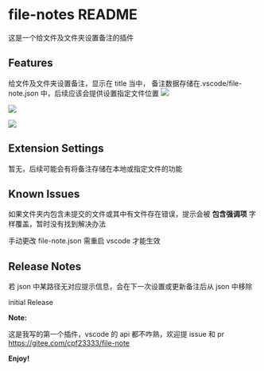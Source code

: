 # file-notes README

这是一个给文件及文件夹设置备注的插件

## Features

给文件及文件夹设置备注，显示在 title 当中，
备注数据存储在.vscode/file-note.json 中，后续应该会提供设置指定文件位置
![](https://s3.bmp.ovh/imgs/2021/11/d5973b81fe9a6d61.png)

![](https://s3.bmp.ovh/imgs/2021/11/319f3fc844a21705.png)

![](https://s3.bmp.ovh/imgs/2021/11/1c10d3074eab0532.png)

## Extension Settings

暂无，后续可能会有将备注存储在本地或指定文件的功能

## Known Issues

如果文件夹内包含未提交的文件或其中有文件存在错误，提示会被 <b>包含强调项</b> 字样覆盖，暂时没有找到解决办法

手动更改 file-note.json 需重启 vscode 才能生效

## Release Notes

若 json 中某路径无对应提示信息，会在下一次设置或更新备注后从 json 中移除

initial Release

**Note:**

这是我写的第一个插件，vscode 的 api 都不咋熟，欢迎提 issue 和 pr
https://gitee.com/cpf23333/file-note

**Enjoy!**
